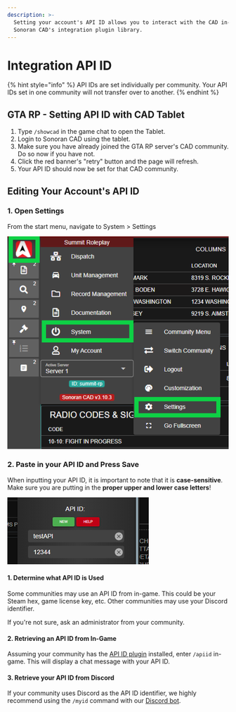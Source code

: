 ```yaml
---
description: >-
  Setting your account's API ID allows you to interact with the CAD in-game via
  Sonoran CAD's integration plugin library.
---
```


# Integration API ID

{% hint style="info" %}
API IDs are set individually per community. Your API IDs set in one community will not transfer over to another.
{% endhint %}

## GTA RP - Setting API ID with CAD Tablet

1. Type `/showcad` in the game chat to open the Tablet.
2. Login to Sonoran CAD using the tablet.
3. Make sure you have already joined the GTA RP server's CAD community. Do so now if you have not.
4. Click the red banner's "retry" button and the page will refresh.
5. Your API ID should now be set for that CAD community.

## Editing Your Account's API ID

### 1. Open Settings

From the start menu, navigate to System > Settings

![Sonoran CAD - Settings Navigation](<../../.gitbook/assets/image (316).png>)

### 2. Paste in your API ID and Press Save

When inputting your API ID, it is important to note that it is **case-sensitive**. Make sure you are putting in the **proper upper and lower case letters**!

![Sonoran CAD's API ID Setting](<../../.gitbook/assets/image (366).png>)

#### 1. Determine what API ID is Used

Some communities may use an API ID from in-game. This could be your Steam hex, game license key, etc. Other communities may use your Discord identifier.

If you're not sure, ask an administrator from your community.

#### 2. Retrieving an API ID from In-Game

Assuming your community has the [API ID plugin](broken-reference) installed, enter `/apiid` in-game. This will display a chat message with your API ID.

#### 3. Retrieve your API ID from Discord

If your community uses Discord as the API ID identifier, we highly recommend using the `/myid` command with our [Discord bot](../../integration-plugins/discord-bot-integration.md).
